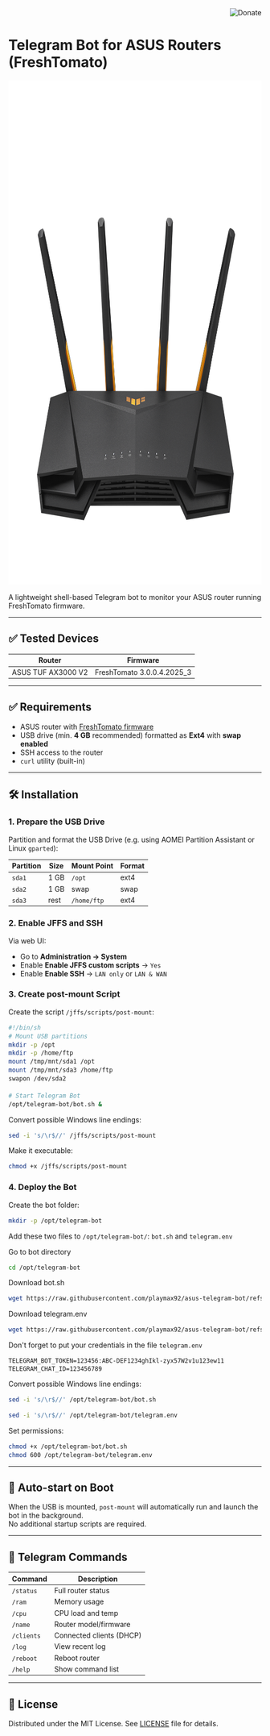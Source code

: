 <a href="https://www.paypal.com/donate/?hosted_button_id=KCZZMSQ67CACG" target="_blank">
<img src="https://www.paypalobjects.com/en_US/i/btn/btn_donateCC_LG.gif" alt="Donate" style="height: 30px !important;" align="right" /></a><br/>

# Telegram Bot for ASUS Routers (FreshTomato)

<img src="https://github.com/playmax92/asus-telegram-bot/blob/0cf98a1d3b3654829f898a415b3a070cbbff7262/AX3000_V2.png" style="height: 1000px" /></a>

A lightweight shell-based Telegram bot to monitor your ASUS router running FreshTomato firmware.

---

## ✅ Tested Devices

| Router              | Firmware           |
|---------------------|--------------------|
| ASUS TUF AX3000 V2  | FreshTomato 3.0.0.4.2025_3 |

---

## ✅ Requirements

- ASUS router with [FreshTomato firmware](https://freshtomato.org/)  
- USB drive (min. **4 GB** recommended) formatted as **Ext4** with **swap enabled**
- SSH access to the router
- `curl` utility (built-in)

---

## 🛠️ Installation

### 1. Prepare the USB Drive

Partition and format the USB Drive (e.g. using AOMEI Partition Assistant or Linux `gparted`):

| Partition | Size     | Mount Point   | Format |
|-----------|----------|----------------|--------|
| `sda1`    | 1 GB     | `/opt`         | ext4   |
| `sda2`    | 1 GB     | swap           | swap   |
| `sda3`    | rest     | `/home/ftp`    | ext4   |

### 2. Enable JFFS and SSH

Via web UI:
- Go to **Administration → System**
- Enable **Enable JFFS custom scripts** → `Yes`
- Enable **Enable SSH** → `LAN only` or `LAN & WAN`

### 3. Create post-mount Script

Create the script `/jffs/scripts/post-mount`:
```sh
#!/bin/sh
# Mount USB partitions
mkdir -p /opt
mkdir -p /home/ftp
mount /tmp/mnt/sda1 /opt
mount /tmp/mnt/sda3 /home/ftp
swapon /dev/sda2

# Start Telegram Bot
/opt/telegram-bot/bot.sh &
```

Convert possible Windows line endings:
```sh
sed -i 's/\r$//' /jffs/scripts/post-mount
```

Make it executable:
```sh
chmod +x /jffs/scripts/post-mount
```

### 4. Deploy the Bot

Create the bot folder:
```sh
mkdir -p /opt/telegram-bot
```

Add these two files to `/opt/telegram-bot/`: `bot.sh` and `telegram.env`

Go to bot directory
```sh
cd /opt/telegram-bot
```

Download bot.sh
```sh
wget https://raw.githubusercontent.com/playmax92/asus-telegram-bot/refs/heads/main/bot.sh -O bot.sh
```

Download telegram.env
```sh
wget https://raw.githubusercontent.com/playmax92/asus-telegram-bot/refs/heads/main/telegram.env -O telegram.env
```

Don't forget to put your credentials in the file `telegram.env`

```env
TELEGRAM_BOT_TOKEN=123456:ABC-DEF1234ghIkl-zyx57W2v1u123ew11
TELEGRAM_CHAT_ID=123456789
```

Convert possible Windows line endings:
```sh
sed -i 's/\r$//' /opt/telegram-bot/bot.sh
```
```sh
sed -i 's/\r$//' /opt/telegram-bot/telegram.env
```

Set permissions:
```sh
chmod +x /opt/telegram-bot/bot.sh
chmod 600 /opt/telegram-bot/telegram.env
```

---

## 🔁 Auto-start on Boot

When the USB is mounted, `post-mount` will automatically run and launch the bot in the background.  
No additional startup scripts are required.

---

## 📜 Telegram Commands

| Command      | Description              |
|--------------|--------------------------|
| `/status`    | Full router status       |
| `/ram`       | Memory usage             |
| `/cpu`       | CPU load and temp        |
| `/name`      | Router model/firmware    |
| `/clients`   | Connected clients (DHCP) |
| `/log`       | View recent log          |
| `/reboot`    | Reboot router            |
| `/help`      | Show command list        |

---


## 📝 License

Distributed under the MIT License. See [LICENSE](https://github.com/playmax92/asus-telegram-bot/blob/main/LICENSE) file for details.
